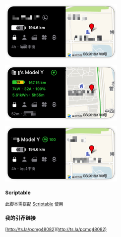 ![asleep](./docs/asleep.jpg)

![charging](./docs/charging.jpg)

![driving](./docs/driving.jpg)

### Scriptable
此脚本需搭配 [Scriptable](http://scriptable.app) 使用
### 我的引荐链接
[http://ts.la/pcmg48082](http://ts.la/pcmg48082)
